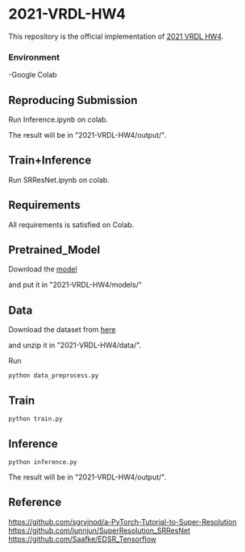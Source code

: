 # 2021-VRDL-HW4

This repository is the official implementation of [2021 VRDL HW4](https://codalab.lisn.upsaclay.fr/competitions/622?secret_key=4e06d660-cd84-429c-971b-79d15f78d400#learn_the_details). 


### Environment
-Google Colab

## Reproducing Submission
Run Inference.ipynb on colab.

The result will be in "2021-VRDL-HW4/output/".


## Train+Inference
Run SRResNet.ipynb on colab.


## Requirements
All requirements is satisfied on Colab.

## Pretrained_Model
Download the [model](https://drive.google.com/file/d/1fkPmy5dTqZ1wR0ukahXBirZIwNJeAh-E/view?usp=sharing)

and put it in "2021-VRDL-HW4/models/"



## Data
Download the dataset from [here](https://drive.google.com/file/d/1ewI1tdXqpkxRwh06tLYwaGpdBEY5PBzw/view?usp=sharing)

and unzip it in "2021-VRDL-HW4/data/".

Run
```Data
python data_preprocess.py
```

## Train

```Train
python train.py
```


## Inference

```Inference
python inference.py
```
The result will be in "2021-VRDL-HW4/output/".


## Reference
https://github.com/sgrvinod/a-PyTorch-Tutorial-to-Super-Resolution
https://github.com/junnjun/SuperResolution_SRResNet
https://github.com/Saafke/EDSR_Tensorflow
